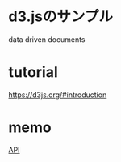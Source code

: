 # d3.jsのサンプル
data driven documents

# tutorial
https://d3js.org/#introduction

# memo
[API](API.md)
